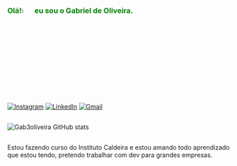 <div style= "color: green">

### Olá!<img src="https://media.tenor.com/AiFlDhPuslEAAAAi/alien-peace-sign-joypixels.gif" alt="Waving Hand" width="5%"> eu sou o Gabriel de Oliveira. 

</div>

[![Instagram](https://img.shields.io/badge/Instagram-E4405F?style=for-the-badge&logo=instagram&logoColor=white)](https://www.instagram.com/gabrieldeoliveiragalves)
[![LinkedIn](https://img.shields.io/badge/LinkedIn-0077B5?style=for-the-badge&logo=linkedin&logoColor=white)](https://www.linkedin.com/in/gabriel-de-oliveira-galves-207430278/)
[![Gmail](https://img.shields.io/badge/Gmail-D14836?style=for-the-badge&logo=gmail&logoColor=white)](mailto:gabriel.o.galves@gmail.com)
##
![Gab3oliveira GitHub stats](https://github-readme-stats.vercel.app/api?username=gab3oliveira&show_icons=true&theme=merko)
##
Estou fazendo curso do Instituto Caldeira e estou amando todo aprendizado que estou tendo, pretendo trabalhar com dev para grandes empresas.

